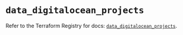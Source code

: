 # `data_digitalocean_projects`

Refer to the Terraform Registry for docs: [`data_digitalocean_projects`](https://registry.terraform.io/providers/digitalocean/digitalocean/2.49.2/docs/data-sources/projects).
